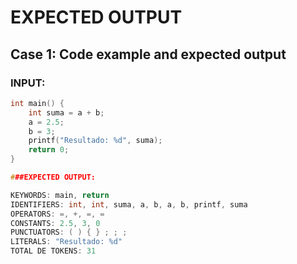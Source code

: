 # EXPECTED OUTPUT

## Case 1: Code example and expected output  

### INPUT:
```c
int main() { 
    int suma = a + b; 
    a = 2.5; 
    b = 3; 
    printf("Resultado: %d", suma); 
    return 0;
}

###EXPECTED OUTPUT:

KEYWORDS: main, return  
IDENTIFIERS: int, int, suma, a, b, a, b, printf, suma  
OPERATORS: =, +, =, =  
CONSTANTS: 2.5, 3, 0  
PUNCTUATORS: ( ) { } ; ; ;  
LITERALS: "Resultado: %d"  
TOTAL DE TOKENS: 31
